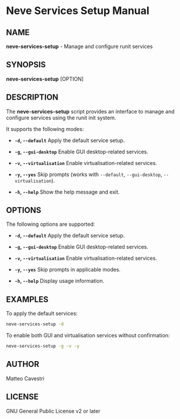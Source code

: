 # Neve Services Setup Manual

## NAME

**neve-services-setup** - Manage and configure runit services

## SYNOPSIS

**neve-services-setup** [OPTION]

## DESCRIPTION

The **neve-services-setup** script provides an interface to manage and configure services using the runit init system.

It supports the following modes:

- **`-d`, `--default`**
  Apply the default service setup.

- **`-g`, `--gui-desktop`**
  Enable GUI desktop-related services.

- **`-v`, `--virtualisation`**
  Enable virtualisation-related services.

- **`-y`, `--yes`**
  Skip prompts (works with `--default`, `--gui-desktop`, `--virtualisation`).

- **`-h`, `--help`**
  Show the help message and exit.

## OPTIONS

The following options are supported:

- **`-d`, `--default`**
  Apply the default service setup.

- **`-g`, `--gui-desktop`**
  Enable GUI desktop-related services.

- **`-v`, `--virtualisation`**
  Enable virtualisation-related services.

- **`-y`, `--yes`**
  Skip prompts in applicable modes.

- **`-h`, `--help`**
  Display usage information.

## EXAMPLES

To apply the default services:

```bash
neve-services-setup -d
```

To enable both GUI and virtualisation services without confirmation:

```bash
neve-services-setup -g -v -y
```

## AUTHOR

Matteo Cavestri

## LICENSE

GNU General Public License v2 or later
